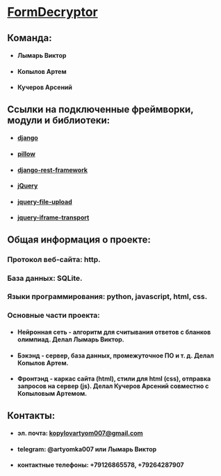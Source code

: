 # [FormDecryptor](https://github.com/Artemka007/FormDecryptor)

## Команда:
* #### Лымарь Виктор
* #### Копылов Артем
* #### Кучеров Арсений

## Ссылки на подключенные фреймворки, модули и библиотеки:
* #### [django](https://github.com/django/django)
* #### [pillow](https://github.com/python-pillow/Pillow)
* #### [django-rest-framework](https://github.com/encode/django-rest-framework)
* #### [jQuery](https://github.com/jquery/jquery)
* #### [jquery-file-upload](https://github.com/blueimp/jQuery-File-Upload)
* #### [jquery-iframe-transport](https://github.com/cmlenz/jquery-iframe-transport)

## Общая информация о проекте:
### Протокол веб-сайта: http.
### База данных: SQLite.
### Языки программирования: python, javascript, html, css.
### Основные части проекта:
* #### Нейронная сеть - алгоритм для считывания ответов с бланков олимпиад. Делал Лымарь Виктор.
* #### Бэкэнд - сервер, база данных, промежуточное ПО и т. д. Делал Копылов Артем.
* #### Фронтэнд - каркас сайта (html), стили для html (css), отправка запросов на сервер (js). Делал Кучеров Арсений совместно с Копыловым Артемом.


## Контакты:
* #### эл. почта: kopylovartyom007@gmail.com
* #### telegram: @artyomka007 или Лымарь Виктор
* #### контактные телефоны: +79126865578, +79264287907

